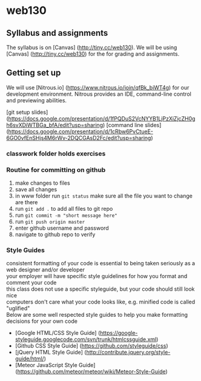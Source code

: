 web130
======

## Syllabus and assignments
The syllabus is on [Canvas] (http://tiny.cc/web130). We will be using [Canvas] (http://tiny.cc/web130) for the for grading and assignments.

## Getting set up
We will use [Nitrous.io] (https://www.nitrous.io/join/qfBk_biWT4g) for our development environment. Nitrous provides an IDE, command-line control and previewing abilities. 

[git setup slides] (https://docs.google.com/presentation/d/1fPQDuS2VcNYYB1LjPzXiZjcZH0gh6svXDiWTBGa_bfA/edit?usp=sharing)
[command line slides] (https://docs.google.com/presentation/d/1cRbw6PvCtueE-6GO0vfEnSHjs4M6rWv-2DQCGAsD2Fc/edit?usp=sharing)

### classwork folder holds exercises

### Routine for committing on github

1. make changes to files
2. save all changes
3. in www folder run `git status` make sure all the file you want to change are there
4. run `git add .` to add all files to git repo
5. run `git commit -m "short message here"`
6. run `git push origin master`
7. enter github username and password
8. navigate to github repo to verify 

### Style Guides

consistent formatting of your code is essential to being taken seriously as a web designer and/or developer  
your employer will have specific style guidelines for how you format and comment your code  
this class does not use a specific styleguide, but your code should still look nice  
computers don't care what your code looks like, e.g. minified code is called "uglified"  
Below are some well respected style guides to help you make formatting decisions for your own code

- [Google HTML/CSS Style Guide] (https://google-styleguide.googlecode.com/svn/trunk/htmlcssguide.xml)
- [Github CSS Style Guide] (https://github.com/styleguide/css)
- [jQuery HTML Style Guide] (http://contribute.jquery.org/style-guide/html/)
- [Meteor JavaScript Style Guide] (https://github.com/meteor/meteor/wiki/Meteor-Style-Guide)


